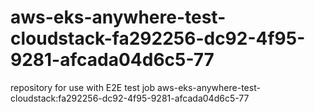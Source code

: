 # aws-eks-anywhere-test-cloudstack-fa292256-dc92-4f95-9281-afcada04d6c5-77
repository for use with E2E test job aws-eks-anywhere-test-cloudstack:fa292256-dc92-4f95-9281-afcada04d6c5-77

